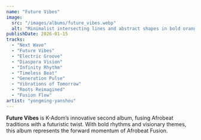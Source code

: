 ```yaml
---
name: "Future Vibes"
image:
  src: "/images/albums/future_vibes.webp"
  alt: "Minimalist intersecting lines and abstract shapes in bold orange, blue, and white, with a stylized 'K' logo featuring Afro-futuristic elements."
publishDate: 2026-01-15
tracks:
  - "Next Wave"
  - "Future Vibes"
  - "Electric Groove"
  - "Diaspora Vision"
  - "Infinity Rhythm"
  - "Timeless Beat"
  - "Generation Pulse"
  - "Vibrations of Tomorrow"
  - "Roots Reimagined"
  - "Fusion Flow"
artist: "yongming-yanshou"
---
```


**Future Vibes** is K-Adom’s innovative second album, fusing Afrobeat traditions with a futuristic twist. With bold rhythms and visionary themes, this album represents the forward momentum of Afrobeat Fusion.

